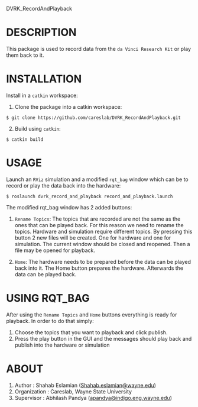 DVRK_RecordAndPlayback

# DESCRIPTION

This package is used to record data from the `da Vinci Research Kit`
or play them back to it.


# INSTALLATION

Install in a `catkin` workspace:

1. Clone the package into a catkin workspace:
```
$ git clone https://github.com/careslab/DVRK_RecordAndPlayback.git
```

2. Build using `catkin`:
```
$ catkin build
```

 
# USAGE

Launch an `RViz` simulation and a modified `rqt_bag` window which can
be to record or play the data back into the hardware:

```
$ roslaunch dvrk_record_and_playback record_and_playback.launch
```

The modified rqt_bag window has 2 added buttons:
1. `Rename Topics`:
The topics that are recorded are not the same as the ones that can
be played back. For this reason we need to rename the topics.
Hardware and simulation require different topics. By pressing this 
button 2 new files will be created. One for hardware and one for
simulation. The current window should be closed and reopened.
Then a file may be opened for playback.

2. `Home`:
The hardware needs to be prepared before the data can be played
back into it. The Home button prepares the hardware. Afterwards
the data can be played back.


# USING RQT_BAG

After using the `Rename Topics` and `Home` buttons everything is 
ready for playback. In order to do that simply:
1. Choose the topics that you want to playback and click publish. 
2. Press the play button in the GUI and the messages should play
back and publish into the hardware or simulation


# ABOUT

1. Author : Shahab Eslamian (Shahab.eslamian@wayne.edu)
2. Organization : Careslab, Wayne State University
3. Supervisor : Abhilash Pandya (apandya@indigo.eng.wayne.edu)
